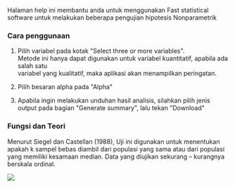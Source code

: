 Halaman help ini membantu anda untuk menggunakan Fast statistical software untuk melakukan beberapa pengujian hipotesis Nonparametrik

### Cara penggunaan 

1. Pilih variabel pada kotak "Select three or more variables".<br/>
	Metode ini hanya dapat digunakan untuk variabel kuantitatif, apabila ada salah satu <br/>
	variabel yang kualitatif, maka aplikasi akan menampilkan peringatan.<br/>
	
2. Pilih besaran alpha pada "Alpha"

3. Apabila ingin melakukan unduhan hasil analisis, silahkan pilih jenis output pada bagian "Generate summary", lalu tekan "Download"


### Fungsi dan Teori

Menurut Siegel dan Castellan (1988), Uji ini digunakan untuk menentukan apakah k sampel bebas diambil dari populasi yang sama atau dari populasi yang memiliki kesamaan median. Data yang diujikan sekurang – kurangnya berskala ordinal.

![](figures/nonpar/ekstentionMedian.png)<br/> 

